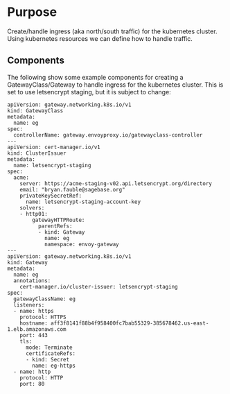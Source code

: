 # Purpose
Create/handle ingress (aka north/south traffic) for the kubernetes cluster. Using
kubernetes resources we can define how to handle traffic.

## Components
The following show some example components for creating a GatewayClass/Gateway to
handle ingress for the kubernetes cluster. This is set to use letsencrypt staging, but
it is subject to change:

```
apiVersion: gateway.networking.k8s.io/v1
kind: GatewayClass
metadata:
  name: eg
spec:
  controllerName: gateway.envoyproxy.io/gatewayclass-controller
---
apiVersion: cert-manager.io/v1
kind: ClusterIssuer
metadata:
  name: letsencrypt-staging
spec:
  acme:
    server: https://acme-staging-v02.api.letsencrypt.org/directory
    email: "bryan.fauble@sagebase.org"
    privateKeySecretRef:
      name: letsencrypt-staging-account-key
    solvers:
    - http01:
        gatewayHTTPRoute:
          parentRefs:
          - kind: Gateway
            name: eg
            namespace: envoy-gateway
---
apiVersion: gateway.networking.k8s.io/v1
kind: Gateway
metadata:
  name: eg
  annotations:
    cert-manager.io/cluster-issuer: letsencrypt-staging
spec:
  gatewayClassName: eg
  listeners:
  - name: https
    protocol: HTTPS
    hostname: aff3f8141f88b4f958400fc7bab55329-385678462.us-east-1.elb.amazonaws.com
    port: 443
    tls:
      mode: Terminate
      certificateRefs:
      - kind: Secret
        name: eg-https
  - name: http
    protocol: HTTP
    port: 80

```






